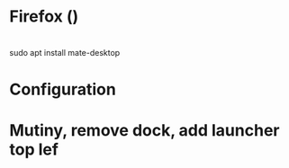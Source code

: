 # Firefox ()

# 
sudo apt install mate-desktop

# Configuration
# Mutiny, remove dock, add launcher top lef
